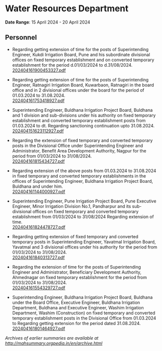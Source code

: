 # Water Resources Department

**Date Range**: 15 April 2024 - 20 April 2024


## Personnel
- Regarding getting extension of time for the posts of Superintending Engineer, Kukdi Irrigation Board, Pune and his subordinate divisional offices on fixed temporary establishment and on converted temporary establishment for the period d.01/03/2024 to d.31/08/2024.\
  [202404161900453327.pdf](https://gr.maharashtra.gov.in/Site/Upload/Government%20Resolutions/English/202404161900453327.pdf)

- Regarding getting extension of time for the posts of Superintending Engineer, Ratnagiri Irrigation Board, Kuwarbaon, Ratnagiri in the board office and in 2 divisional offices under the board for the period of 01.03.2024 to 31.08.2024.\
  [202404161753418927.pdf](https://gr.maharashtra.gov.in/Site/Upload/Government%20Resolutions/English/202404161753418927.pdf)

- Superintending Engineer, Buldhana Irrigation Project Board, Buldhana and 1 division and sub-divisions under his authority on fixed temporary establishment and converted temporary establishment posts from 01.03.2024 to dt. Regarding sanctioning continuation upto 31.08.2024.\
  [202404151623112927.pdf](https://gr.maharashtra.gov.in/Site/Upload/Government%20Resolutions/English/202404151623112927.pdf)

- Regarding the extension of fixed temporary and converted temporary posts in the Divisional Office under Superintending Engineer and Administrator, Benefit Area Development Authority, Nagpur for the period from 01/03/2024 to 31/08/2024.\
  [202404161815434727.pdf](https://gr.maharashtra.gov.in/Site/Upload/Government%20Resolutions/English/202404161815434727.pdf)

- Regarding extension of the above posts from 01.03.2024 to 31.08.2024 in fixed temporary and converted temporary establishments in the offices of Superintending Engineer, Buldhana Irrigation Project Board, Buldhana and under him.\
  [202404161144000927.pdf](https://gr.maharashtra.gov.in/Site/Upload/Government%20Resolutions/English/202404161144000927.pdf)

- Superintending Engineer, Pune Irrigation Project Board, Pune Executive Engineer, Minor Irrigation Division No.1, Pandharpur and its sub-divisional offices on fixed temporary and converted temporary establishment from 01/03/2024 to 31/08/2024 Regarding extension of time.\
  [202404161824478727.pdf](https://gr.maharashtra.gov.in/Site/Upload/Government%20Resolutions/English/202404161824478727.pdf)

- Regarding getting extension of fixed temporary and converted temporary posts in Superintending Engineer, Yavatmal Irrigation Board, Yavatmal and 3 divisional offices under his authority for the period from 01/03/2024 to 31/08/2024.\
  [202404161840313727.pdf](https://gr.maharashtra.gov.in/Site/Upload/Government%20Resolutions/English/202404161840313727....pdf)

- Regarding the extension of time for the posts of Superintending Engineer and Administrator, Beneficiary Development Authority, Ahmednagar on fixed temporary establishment for the period from 01/03/2024 to 31/08/2024.\
  [202404161554329727.pdf](https://gr.maharashtra.gov.in/Site/Upload/Government%20Resolutions/English/202404161554329727.pdf)

- Superintending Engineer, Buldhana Irrigation Project Board, Buldhana under the Board Office, Executive Engineer, Buldhana Irrigation Department, Buldhana and Executive Engineer, Washim Irrigation Department, Washim (Construction) on fixed temporary and converted temporary establishment posts in the Divisional Office from 01.03.2024 to Regarding getting extension for the period dated 31.08.2024.\
  [202404161801464927.pdf](https://gr.maharashtra.gov.in/Site/Upload/Government%20Resolutions/English/202404161801464927....pdf)


*Archives of earlier summaries are available at http://mahsummary.orgpedia.in/en/archive.html*